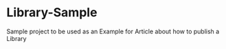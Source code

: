 # Library-Sample

Sample project to be used as an Example for Article about how to publish a Library